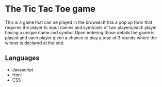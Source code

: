 #  The Tic Tac Toe game

 This is a game that can be played in the browser.It has a pop up form that requires the player to input names and symbools of two players;each player having a unique name and symbol.Upon entering those details the game is played and each player given a chance to play a total of 3 rounds where the winner is declared at the end.

  ## Languages

  - Javascript
  - Html
  - CSS 
